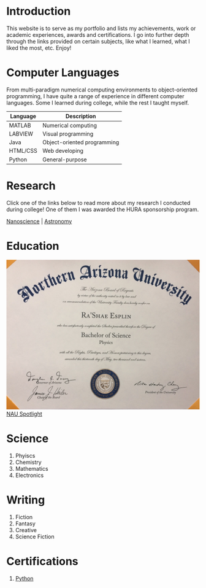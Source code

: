 # Introduction 
This website is to serve as my portfolio and lists my achievements, work or academic experiences, awards and certifications. I go into further depth through the links provided on certain subjects, like what I learned, what I liked the most, etc. Enjoy!

# Computer Languages
From multi-paradigm numerical computing environments to object-oriented programming, I have quite a range of experience in different computer languages. Some I learned during college, while the rest I taught myself.

Language | Description       
----|----
MATLAB | Numerical computing
LABVIEW | Visual programming
Java | Object-oriented programming
HTML/CSS | Web developing
Python | General-purpose


# Research
Click one of the links below to read more about my research I conducted during college! One of them I was awarded the HURA sponsorship program.

[Nanoscience](./nano.md) | [Astronomy](./astro.md)

# Education
![degree](diploma.jpg)
[NAU Spotlight](http://news.nau.edu/student-spotlight-june-8-2018/#.XUeI4OhKjIV)

# Science
1. Phyiscs
2. Chemistry
3. Mathematics
4. Electronics

# Writing
1. Fiction
2. Fantasy
3. Creative
4. Science Fiction

# Certifications
1. [Python](./python.md)
